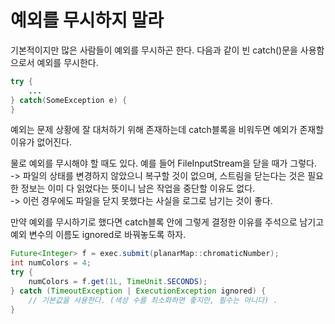 # 예외를 무시하지 말라
기본적이지만 많은 사람들이 예외를 무시하곤 한다. 다음과 같이 빈 catch()문을 사용함으로서 예외를 무시한다. 
~~~java
try {
    ...    
} catch(SomeException e) {
}
~~~

예외는 문제 상황에 잘 대처하기 위해 존재하는데 catch블록을 비워두면 예외가 존재할 이유가 없어진다. 

물로 예외를 무시해야 할 때도 있다. 예를 들어 FileInputStream을 닫을 때가 그렇다. <br>
 -> 파일의 상태를 변경하지 않았으니 복구할 것이 없으며, 스트림을 닫는다는 것은 필요한 정보는 이미 다 읽었다는 뜻이니 남은 작업을 중단할 이유도 없다. <br>
 -> 이런 경우에도 파일을 닫지 못했다는 사실을 로그로 남기는 것이 좋다.

만약 예외를 무시하기로 했다면 catch블록 안에 그렇게 결정한 이유를 주석으로 남기고 예외 변수의 이름도 ignored로 바꿔놓도록 하자.
~~~java
Future<Integer> f = exec.submit(planarMap::chromaticNumber);
int numColors = 4;
try {
    numColors = f.get(1L, TimeUnit.SECONDS);
} catch (TimeoutException | ExecutionException ignored) {
    // 기본값을 사용한다. (색상 수를 최소화하면 좋지만, 필수는 아니다) .        
}
~~~
